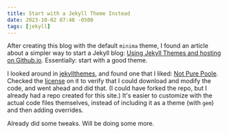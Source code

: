 ```yaml
---
title: Start with a Jekyll Theme Instead
date: 2023-10-02 07:48 -0500
tags: [jekyll]
---
```


After creating this blog with the default `minima` theme, I found an
article about a simpler way to start a Jekyll blog:
[Using Jekyll Themes and hosting on Github.io](https://gaopinghuang0.github.io/2017/10/22/jekyll-theme-and-github-pages).
Essentially: start with a good theme.

I looked around in [jekyllthemes](http://jekyllthemes.org/), and found one
that I liked: [Not Pure Poole](https://github.com/vszhub/not-pure-poole).
Checked the [license](https://github.com/vszhub/not-pure-poole/blob/master/LICENSE.md)
on it to verify that I could download and modify the code, and went ahead and did
that. (I could have forked the repo, but I already had a repo created for this site.)
It's easier to customize with the actual code files themselves, instead of
including it as a theme (with `gem`) and then adding overrides.

Already did some tweaks.  Will be doing some more.

